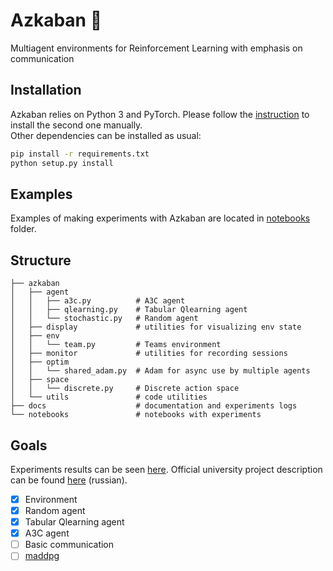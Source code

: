 # Azkaban 🏯
Multiagent environments for Reinforcement Learning with emphasis on communication

## Installation
Azkaban relies on Python 3 and PyTorch. Please follow the [instruction](http://pytorch.org/) to install the second one manually.  
Other dependencies can be installed as usual:

```bash
pip install -r requirements.txt
python setup.py install
```

## Examples
Examples of making experiments with Azkaban are located in [notebooks](https://github.com/laplab/azkaban/tree/master/notebooks) folder.

## Structure
```
├── azkaban
│   ├── agent
│   │   ├── a3c.py          # A3C agent
│   │   ├── qlearning.py    # Tabular Qlearning agent
│   │   └── stochastic.py   # Random agent
│   ├── display             # utilities for visualizing env state
│   ├── env
│   │   └── team.py         # Teams environment
│   ├── monitor             # utilities for recording sessions
│   ├── optim
│   │   └── shared_adam.py  # Adam for async use by multiple agents
│   ├── space
│   │   └── discrete.py     # Discrete action space
│   └── utils               # code utilities
├── docs                    # documentation and experiments logs
└── notebooks               # notebooks with experiments
```

## Goals
Experiments results can be seen [here](https://laplab.github.io/azkaban/). Official university project description can 
be found [here](http://wiki.cs.hse.ru/Learning_communicative_and_cooperative_strategies_in_multi-agent_decision_processes_(проект)) (russian).

- [x] Environment
- [x] Random agent
- [x] Tabular Qlearning agent
- [x] A3C agent
- [ ] Basic communication
- [ ] [maddpg](https://blog.openai.com/learning-to-cooperate-compete-and-communicate/)
